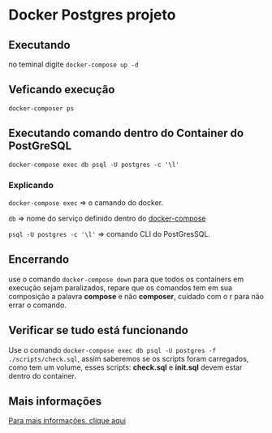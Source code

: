 # Docker Postgres projeto

## Executando
no teminal digite `docker-compose up -d`

## Veficando execução
    docker-composer ps

## Executando comando dentro do Container do PostGreSQL
    docker-compose exec db psql -U postgres -c '\l'

### Explicando
`docker-compose exec` => o camando do docker.

`db` => nome do serviço definido dentro do [docker-compose](docker-compose.yml)

`psql -U postgres -c '\l'` => comando CLI do PostGresSQL.

## Encerrando
use o comando `docker-compose down` para que todos os containers em execução sejam paralizados, repare que os comandos tem em sua composição a palavra **compose** e não **composer**, cuidado com o r para não errar o comando.

## Verificar se tudo está funcionando
Use o comando `docker-compose exec db psql -U postgres -f ./scripts/check.sql`, assim saberemos se os scripts foram carregados, como tem um volume, esses scripts: **check.sql** e **init.sql** devem estar dentro do container.

## Mais informações
[Para mais informações, clique aqui](../../Aulas/Docker%20Compose/)
